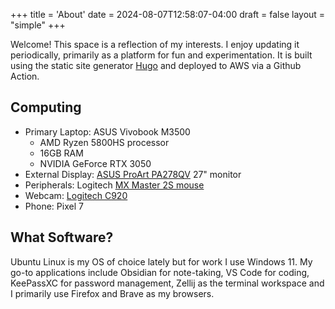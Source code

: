 +++
title = 'About'
date = 2024-08-07T12:58:07-04:00
draft = false
layout = "simple"
+++

Welcome! This space is a reflection of my interests. I enjoy updating it periodically, primarily as a platform for fun and experimentation. It is built using the static site generator [Hugo](https://gohugo.io) and  deployed to AWS via a Github Action.

## Computing

- Primary Laptop: ASUS Vivobook M3500
  - AMD Ryzen 5800HS processor
  - 16GB RAM
  - NVIDIA GeForce RTX 3050
- External Display: [ASUS ProArt PA278QV](https://www.amazon.ca/ASUS-ProArt-Display-Monitor-PA278CV/dp/B08LCPY1TR/) 27" monitor
- Peripherals: Logitech [MX Master 2S mouse](https://www.amazon.ca/Logitech-Master-Graphite-Wireless-910-005139/dp/B071KZS3MF)
- Webcam: [Logitech C920](https://www.amazon.ca/Logitech-Widescreen-Calling-Recording-Desktop/dp/B006JH8T3S)
- Phone: Pixel 7

## What Software?

Ubuntu Linux is my OS of choice lately but for work I use Windows 11. My go-to applications include Obsidian for note-taking, VS Code for coding, KeePassXC for password management, Zellij as the terminal workspace and I primarily use Firefox and Brave as my browsers.